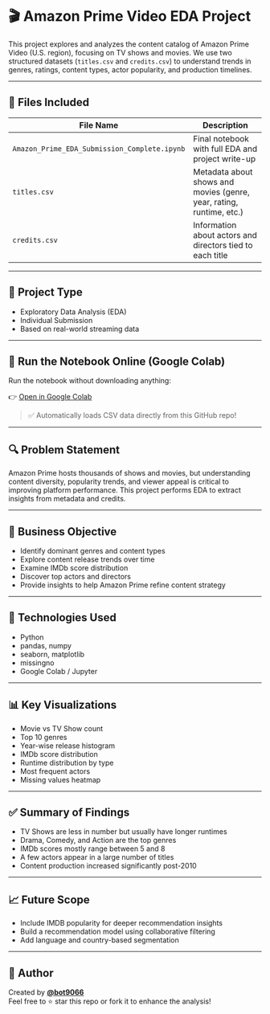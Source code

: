 # 🎬 Amazon Prime Video EDA Project

This project explores and analyzes the content catalog of Amazon Prime Video (U.S. region), focusing on TV shows and movies. We use two structured datasets (`titles.csv` and `credits.csv`) to understand trends in genres, ratings, content types, actor popularity, and production timelines.

---

## 📁 Files Included

| File Name                          | Description |
|-----------------------------------|-------------|
| `Amazon_Prime_EDA_Submission_Complete.ipynb` | Final notebook with full EDA and project write-up |
| `titles.csv`                      | Metadata about shows and movies (genre, year, rating, runtime, etc.) |
| `credits.csv`                     | Information about actors and directors tied to each title |

---

## 🧪 Project Type

- Exploratory Data Analysis (EDA)
- Individual Submission
- Based on real-world streaming data

---

## 🚀 Run the Notebook Online (Google Colab)

Run the notebook without downloading anything:

👉 [Open in Google Colab](https://colab.research.google.com/github/bot9066/APA/blob/main/Amazon_Prime_EDA_Submission_Complete.ipynb)

> ✅ Automatically loads CSV data directly from this GitHub repo!

---

## 🔍 Problem Statement

Amazon Prime hosts thousands of shows and movies, but understanding content diversity, popularity trends, and viewer appeal is critical to improving platform performance. This project performs EDA to extract insights from metadata and credits.

---

## 🎯 Business Objective

- Identify dominant genres and content types
- Explore content release trends over time
- Examine IMDb score distribution
- Discover top actors and directors
- Provide insights to help Amazon Prime refine content strategy

---

## 🔧 Technologies Used

- Python
- pandas, numpy
- seaborn, matplotlib
- missingno
- Google Colab / Jupyter

---

## 📊 Key Visualizations

- Movie vs TV Show count
- Top 10 genres
- Year-wise release histogram
- IMDb score distribution
- Runtime distribution by type
- Most frequent actors
- Missing values heatmap

---

## ✅ Summary of Findings

- TV Shows are less in number but usually have longer runtimes
- Drama, Comedy, and Action are the top genres
- IMDb scores mostly range between 5 and 8
- A few actors appear in a large number of titles
- Content production increased significantly post-2010

---

## 📈 Future Scope

- Include IMDB popularity for deeper recommendation insights
- Build a recommendation model using collaborative filtering
- Add language and country-based segmentation

---

## 🧠 Author

Created by **[@bot9066](https://github.com/bot9066)**  
Feel free to ⭐ star this repo or fork it to enhance the analysis!

